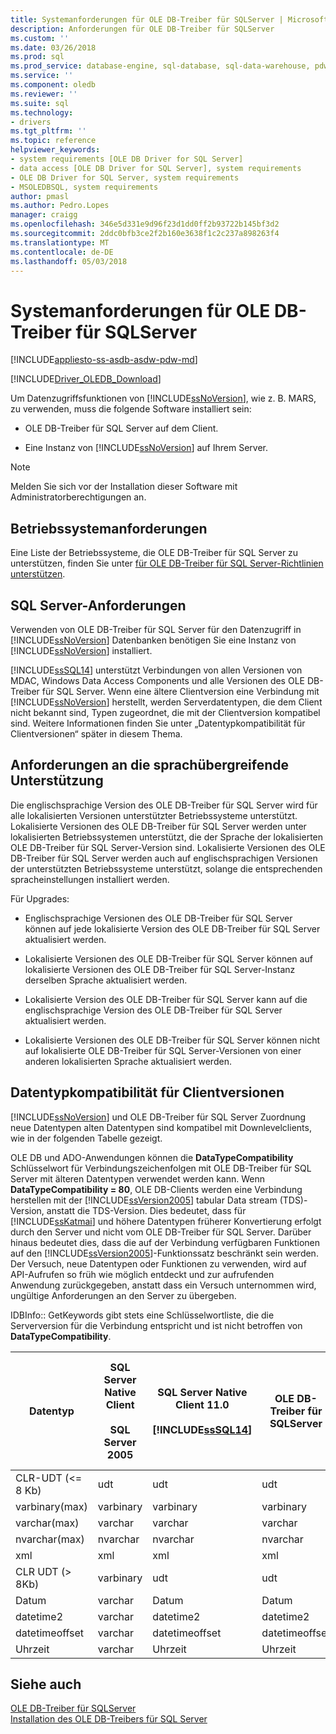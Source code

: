 ```yaml
---
title: Systemanforderungen für OLE DB-Treiber für SQLServer | Microsoft Docs
description: Anforderungen für OLE DB-Treiber für SQLServer
ms.custom: ''
ms.date: 03/26/2018
ms.prod: sql
ms.prod_service: database-engine, sql-database, sql-data-warehouse, pdw
ms.service: ''
ms.component: oledb
ms.reviewer: ''
ms.suite: sql
ms.technology:
- drivers
ms.tgt_pltfrm: ''
ms.topic: reference
helpviewer_keywords:
- system requirements [OLE DB Driver for SQL Server]
- data access [OLE DB Driver for SQL Server], system requirements
- OLE DB Driver for SQL Server, system requirements
- MSOLEDBSQL, system requirements
author: pmasl
ms.author: Pedro.Lopes
manager: craigg
ms.openlocfilehash: 346e5d331e9d96f23d1dd0ff2b93722b145bf3d2
ms.sourcegitcommit: 2ddc0bfb3ce2f2b160e3638f1c2c237a898263f4
ms.translationtype: MT
ms.contentlocale: de-DE
ms.lasthandoff: 05/03/2018
---
```

# <a name="system-requirements-for-ole-db-driver-for-sql-server"></a>Systemanforderungen für OLE DB-Treiber für SQLServer
[!INCLUDE[appliesto-ss-asdb-asdw-pdw-md](../../includes/appliesto-ss-asdb-asdw-pdw-md.md)]

[!INCLUDE[Driver_OLEDB_Download](../../includes/driver_oledb_download.md)]

  Um Datenzugriffsfunktionen von [!INCLUDE[ssNoVersion](../../includes/ssnoversion-md.md)], wie z. B. MARS, zu verwenden, muss die folgende Software installiert sein:  

-   OLE DB-Treiber für SQL Server auf dem Client.  

-   Eine Instanz von [!INCLUDE[ssNoVersion](../../includes/ssnoversion-md.md)] auf Ihrem Server.   

> [!NOTE]  
>  Melden Sie sich vor der Installation dieser Software mit Administratorberechtigungen an.  

## <a name="operating-system-requirements"></a>Betriebssystemanforderungen  
 Eine Liste der Betriebssysteme, die OLE DB-Treiber für SQL Server zu unterstützen, finden Sie unter [für OLE DB-Treiber für SQL Server-Richtlinien unterstützen](../oledb/applications/support-policies-for-oledb-driver-for-sql-server.md).  

## <a name="sql-server-requirements"></a>SQL Server-Anforderungen  
 Verwenden von OLE DB-Treiber für SQL Server für den Datenzugriff in [!INCLUDE[ssNoVersion](../../includes/ssnoversion-md.md)] Datenbanken benötigen Sie eine Instanz von [!INCLUDE[ssNoVersion](../../includes/ssnoversion-md.md)] installiert.  

 [!INCLUDE[ssSQL14](../../includes/sssql14-md.md)] unterstützt Verbindungen von allen Versionen von MDAC, Windows Data Access Components und alle Versionen des OLE DB-Treiber für SQL Server. Wenn eine ältere Clientversion eine Verbindung mit [!INCLUDE[ssNoVersion](../../includes/ssnoversion-md.md)] herstellt, werden Serverdatentypen, die dem Client nicht bekannt sind, Typen zugeordnet, die mit der Clientversion kompatibel sind. Weitere Informationen finden Sie unter „Datentypkompatibilität für Clientversionen“ später in diesem Thema.  

## <a name="cross-language-requirements"></a>Anforderungen an die sprachübergreifende Unterstützung  
 Die englischsprachige Version des OLE DB-Treiber für SQL Server wird für alle lokalisierten Versionen unterstützter Betriebssysteme unterstützt. Lokalisierte Versionen des OLE DB-Treiber für SQL Server werden unter lokalisierten Betriebssystemen unterstützt, die der Sprache der lokalisierten OLE DB-Treiber für SQL Server-Version sind. Lokalisierte Versionen des OLE DB-Treiber für SQL Server werden auch auf englischsprachigen Versionen der unterstützten Betriebssysteme unterstützt, solange die entsprechenden spracheinstellungen installiert werden.  

 Für Upgrades:  

-   Englischsprachige Versionen des OLE DB-Treiber für SQL Server können auf jede lokalisierte Version des OLE DB-Treiber für SQL Server aktualisiert werden.  

-   Lokalisierte Versionen des OLE DB-Treiber für SQL Server können auf lokalisierte Versionen des OLE DB-Treiber für SQL Server-Instanz derselben Sprache aktualisiert werden.  

-   Lokalisierte Version des OLE DB-Treiber für SQL Server kann auf die englischsprachige Version des OLE DB-Treiber für SQL Server aktualisiert werden.  

-   Lokalisierte Versionen des OLE DB-Treiber für SQL Server können nicht auf lokalisierte OLE DB-Treiber für SQL Server-Versionen von einer anderen lokalisierten Sprache aktualisiert werden.  

## <a name="data-type-compatibility-for-client-versions"></a>Datentypkompatibilität für Clientversionen  
 [!INCLUDE[ssNoVersion](../../includes/ssnoversion-md.md)] und OLE DB-Treiber für SQL Server Zuordnung neue Datentypen alten Datentypen sind kompatibel mit Downlevelclients, wie in der folgenden Tabelle gezeigt.  

 OLE DB und ADO-Anwendungen können die **DataTypeCompatibility** Schlüsselwort für Verbindungszeichenfolgen mit OLE DB-Treiber für SQL Server mit älteren Datentypen verwendet werden kann. Wenn **DataTypeCompatibility = 80**, OLE DB-Clients werden eine Verbindung herstellen mit der [!INCLUDE[ssVersion2005](../../includes/ssversion2005-md.md)] tabular Data stream (TDS)-Version, anstatt die TDS-Version. Dies bedeutet, dass für [!INCLUDE[ssKatmai](../../includes/sskatmai-md.md)] und höhere Datentypen früherer Konvertierung erfolgt durch den Server und nicht vom OLE DB-Treiber für SQL Server. Darüber hinaus bedeutet dies, dass die auf der Verbindung verfügbaren Funktionen auf den  [!INCLUDE[ssVersion2005](../../includes/ssversion2005-md.md)]-Funktionssatz beschränkt sein werden. Der Versuch, neue Datentypen oder Funktionen zu verwenden, wird auf API-Aufrufen so früh wie möglich entdeckt und zur aufrufenden Anwendung zurückgegeben, anstatt dass ein Versuch unternommen wird, ungültige Anforderungen an den Server zu übergeben.   


 IDBInfo:: GetKeywords gibt stets eine Schlüsselwortliste, die die Serverversion für die Verbindung entspricht und ist nicht betroffen von **DataTypeCompatibility**.  

|Datentyp|SQL Server Native Client<br /><br />SQL Server 2005|SQL Server Native Client 11.0<br /><br /> [!INCLUDE[ssSQL14](../../includes/sssql14-md.md)]|OLE DB-Treiber für SQLServer|Windows Data Access Components, MDAC und<br /><br /> OLE DB-Treiber für SQL Server OLE DB-Anwendungen mit DataTypeCompatibility = 80|  
|---------------|--------------------------------------------------|-------------------------------------------------------------|-------------------------------------------------------------|-------------------------------------------------------------------------------------------------------------------------------|  
|CLR-UDT (\<= 8 Kb)|udt|udt|udt|Varbinary|  
|varbinary(max)|varbinary|varbinary|varbinary|image|  
|varchar(max)|varchar|varchar|varchar|Text|  
|nvarchar(max)|nvarchar|nvarchar|nvarchar|Ntext|  
|xml|xml|xml|xml|Ntext|  
|CLR UDT (> 8Kb)|varbinary|udt|udt|image|  
|Datum|varchar|Datum|Datum|Varchar|  
|datetime2|varchar|datetime2|datetime2|Varchar|  
|datetimeoffset|varchar|datetimeoffset|datetimeoffset|Varchar|  
|Uhrzeit|varchar|Uhrzeit|Uhrzeit|Varchar|  

## <a name="see-also"></a>Siehe auch  
 [OLE DB-Treiber für SQLServer](../oledb/oledb-driver-for-sql-server.md)   
 [Installation des OLE DB-Treibers für SQL Server](../oledb/applications/installing-oledb-driver-for-sql-server.md)  
